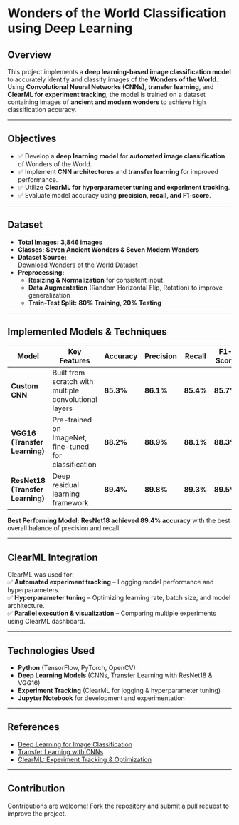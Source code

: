 #  Wonders of the World Classification using Deep Learning  

##  Overview  
This project implements a **deep learning-based image classification model** to accurately identify and classify images of the **Wonders of the World**.  
Using **Convolutional Neural Networks (CNNs)**, **transfer learning**, and **ClearML for experiment tracking**, the model is trained on a dataset containing images of **ancient and modern wonders** to achieve high classification accuracy.  

---

##  Objectives  
- ✅ Develop a **deep learning model** for **automated image classification** of Wonders of the World.  
- ✅ Implement **CNN architectures** and **transfer learning** for improved performance.  
- ✅ Utilize **ClearML for hyperparameter tuning and experiment tracking**.  
- ✅ Evaluate model accuracy using **precision, recall, and F1-score**.  

---

##  Dataset  
- **Total Images:**  **3,846 images**  
- **Classes:**  **Seven Ancient Wonders & Seven Modern Wonders**  
- **Dataset Source:**  
   [Download Wonders of the World Dataset](https://www.kaggle.com/datasets/balabaskar/wonders-of-the-world-image-classification/code)
- **Preprocessing:**  
  - **Resizing & Normalization** for consistent input  
  - **Data Augmentation** (Random Horizontal Flip, Rotation) to improve generalization  
  - **Train-Test Split:** **80% Training, 20% Testing**  

---

##  Implemented Models & Techniques  
| Model | Key Features | Accuracy | Precision | Recall | F1-Score |  
|------------|--------------------------------|------------|------------|------------|------------|  
| **Custom CNN** | Built from scratch with multiple convolutional layers | **85.3%** | **86.1%** | **85.4%** | **85.7%** |  
| **VGG16 (Transfer Learning)** | Pre-trained on ImageNet, fine-tuned for classification | **88.2%** | **88.9%** | **88.1%** | **88.3%** |  
| **ResNet18 (Transfer Learning)** | Deep residual learning framework | **89.4%** | **89.8%** | **89.3%** | **89.5%** |  

 **Best Performing Model:** **ResNet18 achieved 89.4% accuracy** with the best overall balance of precision and recall.  

---

##  ClearML Integration  
ClearML was used for:  
✅ **Automated experiment tracking** – Logging model performance and hyperparameters.  
✅ **Hyperparameter tuning** – Optimizing learning rate, batch size, and model architecture.  
✅ **Parallel execution & visualization** – Comparing multiple experiments using ClearML dashboard.  

---

##  Technologies Used  
- **Python** (TensorFlow, PyTorch, OpenCV)  
- **Deep Learning Models** (CNNs, Transfer Learning with ResNet18 & VGG16)  
- **Experiment Tracking** (ClearML for logging & hyperparameter tuning)  
- **Jupyter Notebook** for development and experimentation  

---

##  References  
-  [Deep Learning for Image Classification](https://www.tensorflow.org/tutorials/images/classification)  
-  [Transfer Learning with CNNs](https://www.tensorflow.org/tutorials/images/transfer_learning)  
-  [ClearML: Experiment Tracking & Optimization](https://clear.ml/)  

---

##  Contribution  
Contributions are welcome! Fork the repository and submit a pull request to improve the project.
